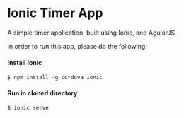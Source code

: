 # Ionic Timer App

A simple timer application, built using Ionic, and AgularJS. 

In order to run this app, please do the following:

<h4>Install Ionic</h4>

<code>$ npm install -g cordova ionic</code>

<h4>Run in cloned directory</h4>

<code>$ ionic serve</code>
